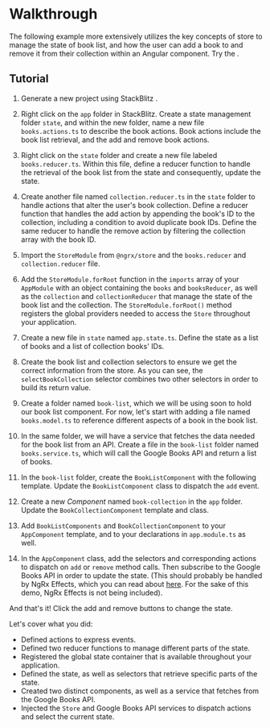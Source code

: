 # Walkthrough

The following example more extensively utilizes the key concepts of store to manage the state of book list, and how the user can add a book to and remove it from their collection within an Angular component. Try the <live-example name="store-walkthrough" noDownload></live-example>.

## Tutorial

1.  Generate a new project using StackBlitz <live-example name="ngrx-start" noDownload></live-example>.

2.  Right click on the `app` folder in StackBlitz. Create a state management folder `state`, and within the new folder, name a new file `books.actions.ts` to describe the book actions. Book actions include the book list retrieval, and the add and remove book actions.

<code-example header="src/app/state/books.actions.ts" path="store-walkthrough/src/app/state/books.actions.ts">
</code-example>

3.  Right click on the `state` folder and create a new file labeled `books.reducer.ts`. Within this file, define a reducer function to handle the retrieval of the book list from the state and consequently, update the state.

<code-example header="src/app/state/books.reducer.ts" path="store-walkthrough/src/app/state/books.reducer.ts">
</code-example>

4. Create another file named `collection.reducer.ts` in the `state` folder to handle actions that alter the user's book collection. Define a reducer function that handles the add action by appending the book's ID to the collection, including a condition to avoid duplicate book IDs. Define the same reducer to handle the remove action by filtering the collection array with the book ID.

<code-example header="src/app/state/collection.reducer.ts" path="store-walkthrough/src/app/state/collection.reducer.ts">
</code-example>

5.  Import the `StoreModule` from `@ngrx/store` and the `books.reducer` and `collection.reducer` file.

<code-example header="src/app/app.module.ts (imports)" path="store-walkthrough/src/app/app.module.ts" region="imports">
</code-example>

6.  Add the `StoreModule.forRoot` function in the `imports` array of your `AppModule` with an object containing the `books` and `booksReducer`, as well as the `collection` and `collectionReducer` that manage the state of the book list and the collection. The `StoreModule.forRoot()` method registers the global providers needed to access the `Store` throughout your application.

<code-example header="src/app/app.module.ts (StoreModule)" path="store-walkthrough/src/app/app.module.1.ts">
</code-example>

7. Create a new file in `state` named `app.state.ts`. Define the state as a list of books and a list of collection books' IDs. 

<code-example header="src/app/state/app.state.ts" path="store-walkthrough/src/app/state/app.state.ts">
</code-example>

8. Create the book list and collection selectors to ensure we get the correct information from the store. As you can see, the `selectBookCollection`  selector combines two other selectors in order to build its return value.

<code-example header="src/app/state/books.selectors.ts" path="store-walkthrough/src/app/state/books.selectors.ts">
</code-example>

9.  Create a folder named `book-list`, which we will be using soon to hold our book list component. For now, let's start with adding a file named `books.model.ts` to reference different aspects of a book in the book list.

<code-example header="src/app/book-list/books.model.ts" path="store-walkthrough/src/app/book-list/books.model.ts">
</code-example>

10. In the same folder, we will have a service that fetches the data needed for the book list from an API. Create a file in the `book-list` folder named `books.service.ts`, which will call the Google Books API and return a list of books.

<code-example header="src/app/book-list/books.service.ts" path="store-walkthrough/src/app/book-list/books.service.ts">
</code-example>

11. In the `book-list` folder, create the `BookListComponent` with the following template. Update the `BookListComponent` class to dispatch the `add` event.

<code-example header="src/app/book-list/book-list.component.html" path="store-walkthrough/src/app/book-list/book-list.component.html">
</code-example>

<code-example header="src/app/book-list/book-list.component.ts" path="store-walkthrough/src/app/book-list/book-list.component.ts">
</code-example>

12. Create a new _Component_ named `book-collection` in the `app` folder. Update the `BookCollectionComponent` template and class.

<code-example header="src/app/book-collection/book-collection.component.html" path="store-walkthrough/src/app/book-collection/book-collection.component.html">
</code-example>

<code-example header="src/app/book-collection/book-collection.component.ts" path="store-walkthrough/src/app/book-collection/book-collection.component.ts">
</code-example>

13.  Add `BookListComponents` and `BookCollectionComponent` to your `AppComponent` template, and to your declarations in `app.module.ts` as well. 

<code-example header="src/app/app.component.html (Components)" path="store-walkthrough/src/app/app.component.html" region="components">
</code-example>

<code-example header="src/app/app.module.ts" path="store-walkthrough/src/app/app.module.ts" region="declareComponents">
</code-example>

14. In the `AppComponent` class, add the selectors and corresponding actions to dispatch on `add` or `remove` method calls. Then subscribe to the Google Books API in order to update the state. (This should probably be handled by NgRx Effects, which you can read about [here](guide/effects). For the sake of this demo, NgRx Effects is not being included).

<code-example header="src/app/app.component.ts" path="store-walkthrough/src/app/app.component.ts">
</code-example>

And that's it! Click the add and remove buttons to change the state.

Let's cover what you did:

- Defined actions to express events.
- Defined two reducer functions to manage different parts of the state.
- Registered the global state container that is available throughout your application.
- Defined the state, as well as selectors that retrieve specific parts of the state.
- Created two distinct components, as well as a service that fetches from the Google Books API. 
- Injected the `Store` and Google Books API services to dispatch actions and select the current state.

